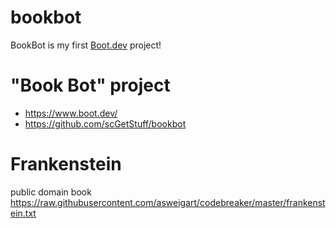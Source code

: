 # bookbot

BookBot is my first [Boot.dev](https://www.boot.dev) project!

# "Book Bot" project

-   https://www.boot.dev/
-   https://github.com/scGetStuff/bookbot

# Frankenstein

public domain book
https://raw.githubusercontent.com/asweigart/codebreaker/master/frankenstein.txt
